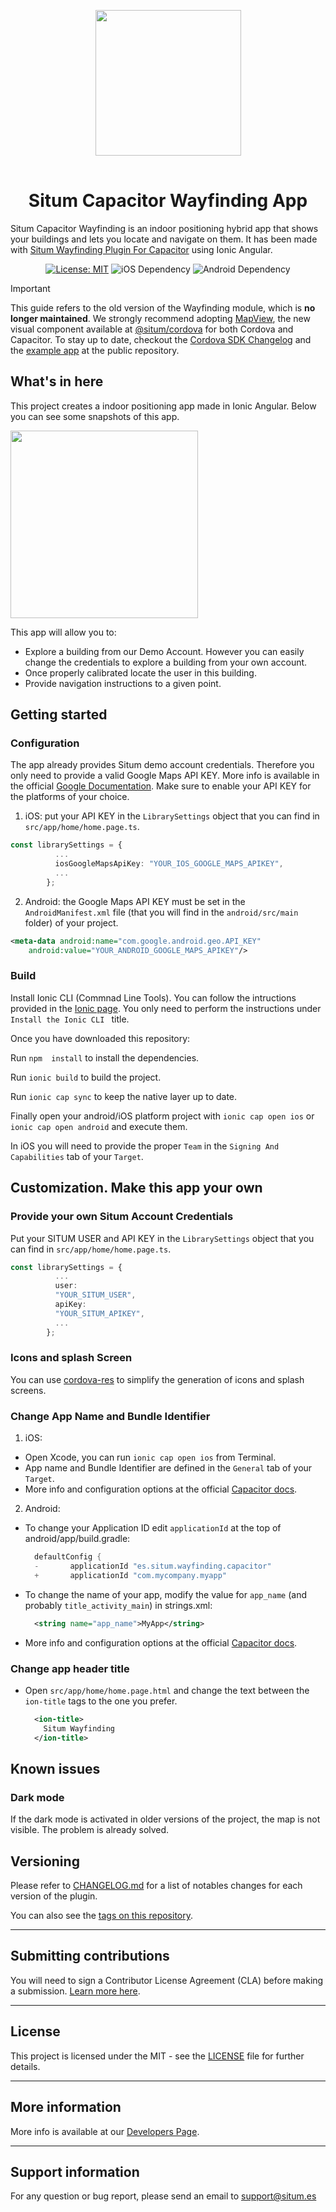 <p align="center"> <img width="233" src="https://situm.com/wp-content/themes/situm/img/logo-situm.svg" style="margin-bottom:1rem" /> <h1 align="center">Situm Capacitor Wayfinding App</h1> </p>

<p align="center" style="text-align:center">

Situm Capacitor Wayfinding is an indoor positioning hybrid app that shows your buildings and lets you locate and navigate on them. It has been made with [Situm Wayfinding Plugin For Capacitor](https://github.com/situmtech/situm-capacitor-plugin-wayfinding) using Ionic Angular.

</p>

<div align="center" style="text-align:center">

[![License: MIT](https://img.shields.io/badge/License-MIT-blue.svg)](https://opensource.org/licenses/MIT)
![iOS Dependency](https://img.shields.io/badge/iOS-%3E%3D10.0-green)
![Android Dependency](https://img.shields.io/badge/android-%3E%3D5.0-GREEN)

</div>

> [!IMPORTANT]  
> This guide refers to the old version of the Wayfinding module, which is **no longer maintained**. We strongly recommend adopting [MapView](https://developers.situm.com/sdk_documentation/cordova/jsdoc/latest/mapview), the new visual component available at [@situm/cordova](https://github.com/situmtech/cordova) for both Cordova and Capacitor.
To stay up to date, checkout the [Cordova SDK Changelog](https://situm.com/docs/cordova-sdk-changelog/) and the [example app](https://github.com/situmtech/cordova/tree/master/example) at the public repository.

## What's in here

This project creates a indoor positioning app made in Ionic Angular. Below you can see some snapshots of this app. 

<img src="https://github.com/situmtech/situm-capacitor-wayfinding/blob/feature/readme_improvements/docs/assets/app-preview.png?raw=true" width="300">

This app will allow you to:

* Explore a building from our Demo Account. However you can easily change the credentials to explore a building from your own account.
* Once properly calibrated locate the user in this building.
* Provide navigation instructions to a given point.


## Getting started

### Configuration
The app already provides Situm demo account credentials. Therefore you only need to provide a valid Google Maps API KEY. 
More info is available in the official [Google Documentation](https://developers.google.com/maps/documentation/android-sdk/get-api-key).
Make sure to enable your API KEY for the platforms of your choice.

1. iOS: put your API KEY in the `LibrarySettings` object that you can find in `src/app/home/home.page.ts`. 
```typescript
const librarySettings = {
          ...
          iosGoogleMapsApiKey: "YOUR_IOS_GOOGLE_MAPS_APIKEY",
          ...
        };
```
2. Android: the Google Maps API KEY must be set in the `AndroidManifest.xml` file (that you will find in the `android/src/main` folder) of your project.
```xml
<meta-data android:name="com.google.android.geo.API_KEY"
    android:value="YOUR_ANDROID_GOOGLE_MAPS_APIKEY"/>
```

### Build

Install Ionic CLI (Commnad Line Tools). You can follow the intructions provided in the [Ionic page](https://ionicframework.com/docs/intro/cli#install-the-ionic-cli). You only need to perform the instructions under  `Install the Ionic CLI ` title.

Once you have downloaded this repository:

Run `npm  install` to install the dependencies.

Run `ionic build` to build the project.

Run `ionic cap sync` to keep the native layer up to date.

Finally open your android/iOS platform project with `ionic cap open ios` or `ionic cap open android` and execute them. 

In iOS you will need to provide the proper `Team` in the `Signing And Capabilities` tab of your `Target`.


## Customization. Make this app your own 

### Provide your own Situm Account Credentials

Put your SITUM USER and API KEY in the `LibrarySettings` object that you can find in `src/app/home/home.page.ts`. 
```typescript
const librarySettings = {
          ...
          user: 
          "YOUR_SITUM_USER",
          apiKey: 
          "YOUR_SITUM_APIKEY",
          ...
        };
```

### Icons and splash Screen
You can use [cordova-res](https://capacitorjs.com/docs/guides/splash-screens-and-icons) to simplify the generation of icons and splash screens. 

### Change App Name and Bundle Identifier

1. iOS: 

* Open Xcode, you can run `ionic cap open ios` from Terminal.
* App name and Bundle Identifier are defined in the `General` tab of your `Target`.
* More info and configuration options at the official [Capacitor docs](https://capacitorjs.com/docs/ios/configuration).

2. Android: 

* To change your Application ID edit `applicationId` at the top of android/app/build.gradle:
  ```groovy
    defaultConfig {
    -       applicationId "es.situm.wayfinding.capacitor"
    +       applicationId "com.mycompany.myapp"
  ```
* To change the name of your app, modify the value for `app_name` (and probably `title_activity_main`) in strings.xml:
  ```xml
    <string name="app_name">MyApp</string>
  ```
* More info and configuration options at the official [Capacitor docs](https://capacitorjs.com/docs/android/configuration).

### Change app header title

* Open `src/app/home/home.page.html` and change the text between the `ion-title` tags to the one you prefer.
  ```xml
    <ion-title>
      Situm Wayfinding
    </ion-title>
  ```

## Known issues

### Dark mode

If the dark mode is activated in older versions of the project, the map is not visible. The problem is already solved.

## Versioning

Please refer to [CHANGELOG.md](./CHANGELOG.md) for a list of notables changes for each version of the plugin.

You can also see the [tags on this repository](https://github.com/situmtech/situm-android-getting-started/tags).

---

## Submitting contributions

You will need to sign a Contributor License Agreement (CLA) before making a submission. [Learn more here](https://situm.com/contributions/). 

---
## License
This project is licensed under the MIT - see the [LICENSE](./LICENSE) file for further details.

---

## More information

More info is available at our [Developers Page](https://situm.com/docs/01-introduction/).

---

## Support information

For any question or bug report, please send an email to [support@situm.es](mailto:support@situm.es)
